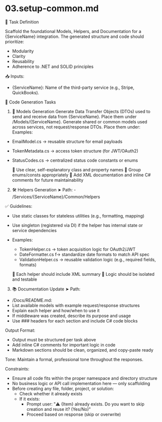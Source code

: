 # 03.setup-common.md

🧾 Task Definition

Scaffold the foundational Models, Helpers, and Documentation for a {ServiceName} integration. The generated structure and code should prioritize:
  - Modularity
  - Clarity
  - Reusability
  - Adherence to .NET and SOLID principles

📥 Inputs:
- {ServiceName}: Name of the third-party service (e.g., Stripe, QuickBooks).

📌 Code Generation Tasks

1. 🧾 Models Generation
Generate Data Transfer Objects (DTOs) used to send and receive data from {ServiceName}. Place them under /Models/{ServiceName}.
Generate shared or common models used across services, not request/response DTOs. Place them under:
Examples:
  - EmailModel.cs → reusable structure for email payloads
  - TokenMetadata.cs → access token structure (for JWT/OAuth2)
  - StatusCodes.cs → centralized status code constants or enums
      
    🔹 Use clear, self-explanatory class and property names
    🔹 Group enums/consts appropriately
    🔹 Add XML documentation and inline C# comments for future maintainability

2. 🛠️ Helpers Generation
  ➤ Path:
        - /Services/{ServiceName}/Common/Helpers

✅ Guidelines:
  - Use static classes for stateless utilities (e.g., formatting, mapping)
  - Use singleton (registered via DI) if the helper has internal state or service dependencies
- Examples:
    - TokenHelper.cs → token acquisition logic for OAuth2/JWT
    - DateFormatter.cs f→ standardize date formats to match API spec
    - ValidationHelper.cs → reusable validation logic (e.g., required fields, formats)

  🔹  Each helper should include XML summary
  🔹 Logic should be isolated and testable

3. 📚 Documentation Update
➤ Path:
  - /Docs/README.md:
- List available models with example request/response structures
- Explain each helper and how/when to use it
- If middleware was created, describe its purpose and usage
- Use ### headers for each section and include C# code blocks

Output Format: 
- Output must be structured per task above
- Add inline C# comments for important logic in code
- Markdown sections should be clean, organized, and copy-paste ready

Tone: Maintain a formal, professional tone throughout the responses.

Constraints:
- Ensure all code fits within the proper namespace and directory structure
- No business logic or API call implementation here — only scaffolding
- Before creating any file, folder, project, or solution:
    - Check whether it already exists
    - If it exists:
        - Prompt user: "⚠️ {Item} already exists. Do you want to skip creation and reuse it? (Yes/No)"
        - Proceed based on response (skip or overwrite)
